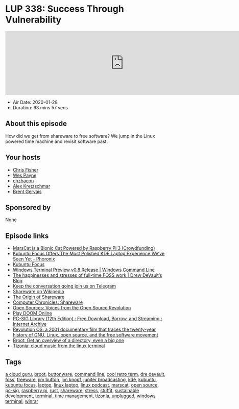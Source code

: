 # LUP 338: Success Through Vulnerability

<iframe src="https://player.fireside.fm/v2/RUkczH-V+xMdLRQsB?theme=dark" width="740" height="200" frameborder="0" scrolling="no"></iframe>

* Air Date: 2020-01-28
* Duration: 63 mins 57 secs

## About this episode

How did we get from shareware to free software? We jump in the Linux powered time machine and revisit software past.

## Your hosts
* [Chris Fisher](https://linuxunplugged.com/hosts/chrislas)
* [Wes Payne](https://linuxunplugged.com/hosts/wes)
* [chzbacon](https://linuxunplugged.com/hosts/chzbacon)
* [Alex Kretzschmar](https://linuxunplugged.com/guests/alexktz)
* [Brent Gervais](https://linuxunplugged.com/guests/brentgervais)

## Sponsored by

None



## Episode links

  * [MarsCat is a Bionic Cat Powered by Raspberry Pi 3 (Crowdfunding)](https://www.cnx-software.com/2020/01/20/marscat-bionic-cat-powered-by-raspberry-pi-3/ "MarsCat is a Bionic Cat Powered by Raspberry Pi 3 \(Crowdfunding\)")
  * [Kubuntu Focus Offers The Most Polished KDE Laptop Experience We’ve Seen Yet - Phoronix](https://www.phoronix.com/scan.php?page=article&item=kubuntu-focus "Kubuntu Focus Offers The Most Polished KDE Laptop Experience We’ve Seen Yet - Phoronix")
  * [Kubuntu Focus](https://kfocus.org/ "Kubuntu Focus")
  * [Windows Terminal Preview v0.8 Release | Windows Command Line](https://devblogs.microsoft.com/commandline/windows-terminal-preview-v0-8-release/ "Windows Terminal Preview v0.8 Release | Windows Command Line")
  * [The happinesses and stresses of full-time FOSS work | Drew DeVault’s Blog](https://drewdevault.com/2020/01/21/Stress-and-happiness.html "The happinesses and stresses of full-time FOSS work | Drew DeVault’s Blog")
  * [Keep the conversation going join us on Telegram](https://jupiterbroadcasting.com/telegram "Keep the conversation going join us on Telegram")
  * [Shareware on Wikipedia](https://en.wikipedia.org/wiki/Shareware "Shareware on Wikipedia")
  * [The Origin of Shareware](https://asp-software.org/www/history/the-origin-of-shareware/ "The Origin of Shareware")
  * [Computer Chronicles: Shareware](https://www.youtube.com/watch?v=1aDXV10-5lo "Computer Chronicles: Shareware")
  * [Open Sources: Voices from the Open Source Revolution](https://www.oreilly.com/openbook/opensources/book/netrev.html "Open Sources: Voices from the Open Source Revolution")
  * [Play DOOM Online](https://archive.org/details/DoomsharewareEpisode "Play DOOM Online")
  * [PC-SIG Library (12th Edition) : Free Download, Borrow, and Streaming : Internet Archive](https://archive.org/details/cdrom-pcsig12 "PC-SIG Library \(12th Edition\) : Free Download, Borrow, and Streaming : Internet Archive")
  * [Revolution OS: a 2001 documentary film that traces the twenty-year history of GNU, Linux, open source, and the free software movement](https://archive.org/details/RevolutionOS_201610 "Revolution OS: a 2001 documentary film that traces the twenty-year history of GNU, Linux, open source, and the free software movement")
  * [Broot: Get an overview of a directory, even a big one](https://dystroy.org/broot/ "Broot: Get an overview of a directory, even a big one")
  * [Tizonia: cloud music from the linux terminal](http://tizonia.org/ "Tizonia: cloud music from the linux terminal")



## Tags

[a cloud guru](https://linuxunplugged.com/tags/a%20cloud%20guru), [broot](https://linuxunplugged.com/tags/broot), [buttonware](https://linuxunplugged.com/tags/buttonware), [command line](https://linuxunplugged.com/tags/command%20line), [cool retro term](https://linuxunplugged.com/tags/cool%20retro%20term), [dre devault](https://linuxunplugged.com/tags/dre%20devault), [foss](https://linuxunplugged.com/tags/foss), [freeware](https://linuxunplugged.com/tags/freeware), [jim button](https://linuxunplugged.com/tags/jim%20button), [jim knopf](https://linuxunplugged.com/tags/jim%20knopf), [jupiter broadcasting](https://linuxunplugged.com/tags/jupiter%20broadcasting), [kde](https://linuxunplugged.com/tags/kde), [kubuntu](https://linuxunplugged.com/tags/kubuntu), [kubuntu focus](https://linuxunplugged.com/tags/kubuntu%20focus), [laptop](https://linuxunplugged.com/tags/laptop), [linux laptop](https://linuxunplugged.com/tags/linux%20laptop), [linux podcast](https://linuxunplugged.com/tags/linux%20podcast), [marscat](https://linuxunplugged.com/tags/marscat), [open source](https://linuxunplugged.com/tags/open%20source), [pc-sig](https://linuxunplugged.com/tags/pc-sig), [raspberry pi](https://linuxunplugged.com/tags/raspberry%20pi), [rust](https://linuxunplugged.com/tags/rust), [shareware](https://linuxunplugged.com/tags/shareware), [stress](https://linuxunplugged.com/tags/stress), [stuffit](https://linuxunplugged.com/tags/stuffit), [sustainable development](https://linuxunplugged.com/tags/sustainable%20development), [terminal](https://linuxunplugged.com/tags/terminal), [time management](https://linuxunplugged.com/tags/time%20management), [tizonia](https://linuxunplugged.com/tags/tizonia), [unplugged](https://linuxunplugged.com/tags/unplugged), [windows terminal](https://linuxunplugged.com/tags/windows%20terminal), [winrar](https://linuxunplugged.com/tags/winrar)